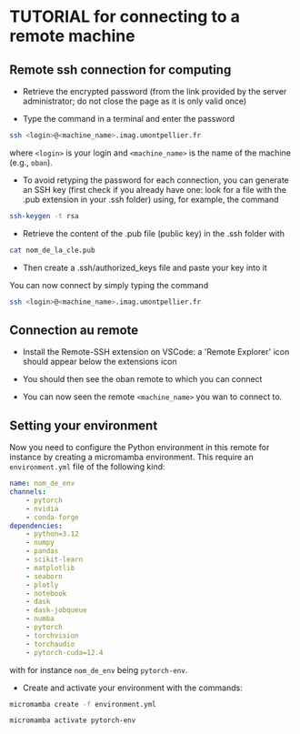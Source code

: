 #  TUTORIAL for connecting to a remote machine

## Remote ssh connection for computing

- Retrieve the encrypted password (from the link provided by the server administrator; do not close the page as it is only valid once)

- Type the command in a terminal and enter the password

```bash
ssh <login>@<machine_name>.imag.umontpellier.fr
```
where `<login>` is your login and `<machine_name>` is the name of the machine (e.g., `oban`).

- To avoid retyping the password for each connection, you can generate an SSH key (first check if you already have one: look for a file with the .pub extension in your .ssh folder) using, for example, the command

```bash
ssh-keygen -t rsa
```

- Retrieve the content of the .pub file (public key) in the .ssh folder with

```bash
cat nom_de_la_cle.pub
```

- Then create a .ssh/authorized_keys file and paste your key into it

You can now connect by simply typing the command

```bash
ssh <login>@<machine_name>.imag.umontpellier.fr
```

## Connection au remote

- Install the Remote-SSH extension on VSCode: a 'Remote Explorer' icon should appear below the extensions icon

- You should then see the oban remote to which you can connect


- You can now seen the remote `<machine_name>` you wan to connect to.

## Setting your environment

Now you need to configure the Python environment in this remote for instance by creating a micromamba environment. This require an `environment.yml` file of the following kind:

```yaml
name: nom_de_env
channels:
    - pytorch
    - nvidia
    - conda-forge
dependencies:
    - python=3.12
    - numpy
    - pandas
    - scikit-learn
    - matplotlib
    - seaborn
    - plotly
    - notebook
    - dask
    - dask-jobqueue
    - numba
    - pytorch
    - torchvision
    - torchaudio
    - pytorch-cuda=12.4

```
with for instance `nom_de_env` being `pytorch-env`.

- Create and activate your environment with the commands:

```bash
micromamba create -f environment.yml
```

```bash
micromamba activate pytorch-env
```
